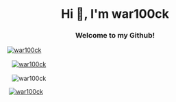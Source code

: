 <h1 align="center">Hi 👋, I'm war100ck</h1>
<h3 align="center">Welcome to my Github!</h3>



  <a href="https://github.com/anuraghazra/github-readme-stats">
  <img align="center" src="https://github-readme-streak-stats.herokuapp.com/?user=war100ck&theme=dark" alt="war100ck" /></a>
  
&ensp;
  <a href="https://github.com/anuraghazra/convoychat">
  <img align="center" src="https://github-readme-stats.vercel.app/api?username=war100ck&show_icons=true&theme=dark" alt="war100ck" /></a>
  
   &ensp; 
<img align="center" src="https://github-readme-stats.vercel.app/api/top-langs?username=war100ck&show_icons=true&locale=en&layout=compact&theme=dark" alt="war100ck" />

<img align="center"> <a href="https://github.com/ryo-ma/github-profile-trophy"><img src="https://github-profile-trophy.vercel.app/?username=war100ck" alt="war100ck" /></a>

